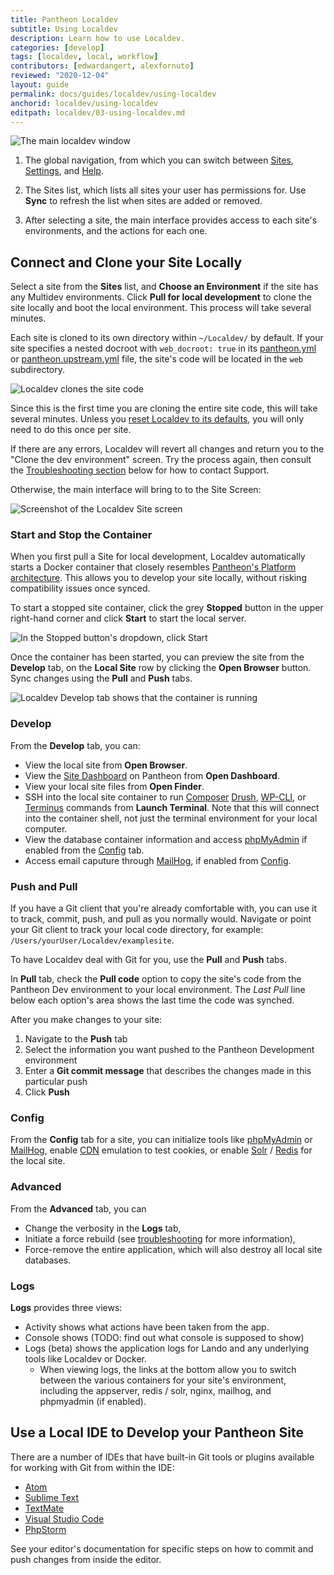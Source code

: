 ```yaml
---
title: Pantheon Localdev
subtitle: Using Localdev
description: Learn how to use Localdev.
categories: [develop]
tags: [localdev, local, workflow]
contributors: [edwardangert, alexfornuto]
reviewed: "2020-12-04"
layout: guide
permalink: docs/guides/localdev/using-localdev
anchorid: localdev/using-localdev
editpath: localdev/03-using-localdev.md
---
```


![The main localdev window](../../../images/localdev/localdev-overview.png)

1. The global navigation, from which you can switch between [Sites](#connect-and-clone-your-site-locally), [Settings](#settings), and [Help](#help).

1. The Sites list, which lists all sites your user has permissions for. Use **Sync** to refresh the list when sites are added or removed.

1. After selecting a site, the main interface provides access to each site's environments, and the actions for each one.

## Connect and Clone your Site Locally

Select a site from the **Sites** list, and **Choose an Environment** if the site has any Multidev environments. Click **Pull for local development** to clone the site locally and boot the local environment. This process will take several minutes.

Each site is cloned to its own directory within `~/Localdev/` by default. If your site specifies a nested docroot with `web_docroot: true` in its [pantheon.yml](/pantheon-yml/#site-local-configurations-pantheonyml) or [pantheon.upstream.yml](/pantheon-yml/#custom-upstream-configurations-pantheonupstreamyml) file, the site's code will be located in the `web` subdirectory.

![Localdev clones the site code](../../../images/localdev/localdev-cloning-site.png)

Since this is the first time you are cloning the entire site code, this will take several minutes. Unless you [reset Localdev to its defaults](#log-out-and-reset-to-defaults), you will only need to do this once per site.

If there are any errors, Localdev will revert all changes and return you to the "Clone the dev environment" screen. Try the process again, then consult the [Troubleshooting section](#faq-troubleshooting-and-support) below for how to contact Support.

Otherwise, the main interface will bring to to the Site Screen:

![Screenshot of the Localdev Site screen](../../../images/localdev/localdev-site-running-screen.png)

### Start and Stop the Container

When you first pull a Site for local development, Localdev automatically starts a Docker container that closely resembles [Pantheon's Platform architecture](https://pantheon.io/features/elastic-hosting?docs). This allows you to develop your site locally, without risking compatibility issues once synced.

To start a stopped site container, click the grey **Stopped** button in the upper right-hand corner and click **Start** to start the local server.

![In the Stopped button's dropdown, click Start](../../../images/localdev/localdev-start-destroy.png)

Once the container has been started, you can preview the site from the <i className="fa fa-wrench"></i> **Develop** tab, on the **Local Site** row by clicking the **Open Browser** button. Sync changes using the <i className="fa fa-arrow-down"></i> **Pull** and <i className="fa fa-arrow-up"></i> **Push** tabs.

![Localdev Develop tab shows that the container is running](../../../images/localdev/localdev-develop-tab-container-running.png)

### Develop

From the **<i className="fa fa-wrench"></i> Develop** tab, you can:

- View the local site from **Open Browser**.
- View the [Site Dashboard](/sites) on Pantheon from **Open Dashboard**.
- View your local site files from **Open Finder**.
- SSH into the local site container to run [Composer](/composer) [Drush](/drush), [WP-CLI](/wp-cli), or [Terminus](/terminus) commands from **Launch Terminal**. Note that this will connect into the container shell, not just the terminal environment for your local computer.
- View the database container information and access [phpMyAdmin](https://www.phpmyadmin.net/) if enabled from the [Config](#Config) tab.
- Access email caputure through [MailHog](https://github.com/mailhog/MailHog), if enabled from [Config](#config).

### Push and Pull

If you have a Git client that you're already comfortable with, you can use it to track, commit, push, and pull as you normally would. Navigate or point your Git client to track your local code directory, for example: `/Users/yourUser/Localdev/examplesite`.

To have Localdev deal with Git for you, use the **<i className="fa fa-arrow-down"></i> Pull** and **<i className="fa fa-arrow-up"></i> Push** tabs.

In **Pull** tab, check the **Pull code** option to copy the site's code from the Pantheon Dev environment to your local environment. The *Last Pull* line below each option's area shows the last time the code was synched.

After you make changes to your site:

1. Navigate to the **<i className="fa fa-arrow-up"></i> Push** tab
1. Select the information you want pushed to the Pantheon Development environment
1. Enter a **Git commit message** that describes the changes made in this particular push
1. Click **Push**

### Config

From the **<i className="fa fa-cog"></i> Config** tab for a site, you can initialize tools like [phpMyAdmin](https://www.phpmyadmin.net/) or [MailHog](https://github.com/mailhog/MailHog), enable [CDN](/global-cdn) emulation to test cookies, or enable [Solr](/solr) / [Redis](/redis) for the local site.

### Advanced

From the **<i className="fa fa-bolt"></i> Advanced** tab, you can

- Change the verbosity in the **<i className="fa fa-bug"></i> Logs** tab,
- Initiate a force rebuild (see [troubleshooting](/guides/localdev/troubleshoot-support) for more information),
- Force-remove the entire application, which will also destroy all local site databases.

### Logs

**<i className="fa fa-bug"></i> Logs** provides three views:

- Activity shows what actions have been taken from the app.
- Console shows (TODO: find out what console is supposed to show)
- Logs (beta) shows the application logs for Lando and any underlying tools like Localdev or Docker.
  - When viewing logs, the links at the bottom allow you to switch between the various containers for your site's environment, including the appserver, redis / solr, nginx, mailhog, and phpmyadmin (if enabled).

## Use a Local IDE to Develop your Pantheon Site

There are a number of IDEs that have built-in Git tools or plugins available for working with Git from within the IDE:

- [Atom](https://atom.io/)
- [Sublime Text](https://www.sublimetext.com/)
- [TextMate](https://macromates.com/)
- [Visual Studio Code](https://code.visualstudio.com)
- [PhpStorm](https://www.jetbrains.com/phpstorm)

See your editor's documentation for specific steps on how to commit and push changes from inside the editor.

